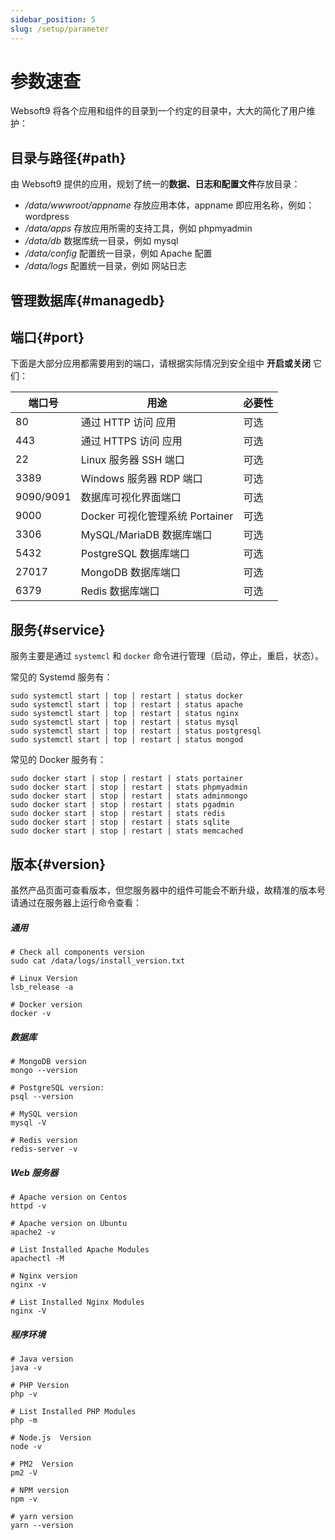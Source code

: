```yaml
---
sidebar_position: 5
slug: /setup/parameter
---
```


# 参数速查

Websoft9 将各个应用和组件的目录到一个约定的目录中，大大的简化了用户维护：  

## 目录与路径{#path}

由 Websoft9 提供的应用，规划了统一的**数据、日志和配置文件**存放目录：

* */data/wwwroot/appname*  存放应用本体，appname 即应用名称，例如：wordpress
* */data/apps* 存放应用所需的支持工具，例如 phpmyadmin
* */data/db* 数据库统一目录，例如 mysql
* */data/config* 配置统一目录，例如 Apache  配置
* */data/logs* 配置统一目录，例如 网站日志

## 管理数据库{#managedb}

## 端口{#port}

下面是大部分应用都需要用到的端口，请根据实际情况到安全组中 **开启或关闭** 它们：

| 端口号 | 用途 |  必要性 |
| --- | --- | --- |
| 80 | 通过 HTTP 访问 应用 | 可选 |
| 443 | 通过 HTTPS 访问 应用 | 可选 |
| 22 | Linux 服务器 SSH 端口 | 可选 |
| 3389 | Windows 服务器 RDP 端口 | 可选 |
| 9090/9091 | 数据库可视化界面端口 | 可选 |
| 9000 | Docker 可视化管理系统 Portainer | 可选 |
| 3306 | MySQL/MariaDB 数据库端口 | 可选 |
| 5432| PostgreSQL 数据库端口 | 可选 |
| 27017 | MongoDB 数据库端口 | 可选 |
| 6379 | Redis 数据库端口 | 可选 |

## 服务{#service}

服务主要是通过 `systemcl` 和 `docker` 命令进行管理（启动，停止，重启，状态）。

常见的 Systemd 服务有：  

```
sudo systemctl start | top | restart | status docker
sudo systemctl start | top | restart | status apache
sudo systemctl start | top | restart | status nginx
sudo systemctl start | top | restart | status mysql
sudo systemctl start | top | restart | status postgresql
sudo systemctl start | top | restart | status mongod
```

常见的 Docker 服务有：  

```
sudo docker start | stop | restart | stats portainer
sudo docker start | stop | restart | stats phpmyadmin
sudo docker start | stop | restart | stats adminmongo
sudo docker start | stop | restart | stats pgadmin
sudo docker start | stop | restart | stats redis
sudo docker start | stop | restart | stats sqlite
sudo docker start | stop | restart | stats memcached
```


## 版本{#version}

虽然产品页面可查看版本，但您服务器中的组件可能会不断升级，故精准的版本号请通过在服务器上运行命令查看：

##### 通用

```
# Check all components version
sudo cat /data/logs/install_version.txt

# Linux Version
lsb_release -a

# Docker version
docker -v
```

##### 数据库

```
# MongoDB version
mongo --version

# PostgreSQL version:
psql --version

# MySQL version
mysql -V

# Redis version
redis-server -v

```

##### Web 服务器

```
# Apache version on Centos
httpd -v

# Apache version on Ubuntu
apache2 -v

# List Installed Apache Modules
apachectl -M

# Nginx version
nginx -v

# List Installed Nginx Modules
nginx -V

```

##### 程序环境

```
# Java version
java -v

# PHP Version
php -v

# List Installed PHP Modules
php -m

# Node.js  Version
node -v

# PM2  Version
pm2 -V

# NPM version
npm -v

# yarn version
yarn --version
```